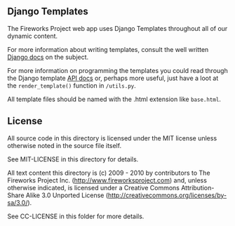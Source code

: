 Django Templates
----------------

The Fireworks Project web app uses Django Templates throughout all of our
dynamic content.

For more information about writing templates, consult the well written [Django
docs][2] on the subject.

For more information on programming the templates you could read through the
Django template [API docs][1] or, perhaps more useful, just have a loot at the
`render_template()` function in `/utils.py`.

All template files should be named with the .html extension like `base.html`.

License
-------

All source code in this directory is licensed under the MIT license unless
otherwise noted in the source file itself.

See MIT-LICENSE in this directory for details.

All text content this directory is (c) 2009 - 2010 by contributors to The
Fireworks Project Inc. (http://www.fireworksproject.com) and, unless otherwise
indicated, is licensed under a Creative Commons Attribution-Share Alike 3.0
Unported License (http://creativecommons.org/licenses/by-sa/3.0/).

See CC-LICENSE in this folder for more details.


  [1]: http://docs.djangoproject.com/en/1.2/ref/templates/api/#ref-templates-api
  [2]: http://docs.djangoproject.com/en/1.2/topics/templates/#topics-templates

